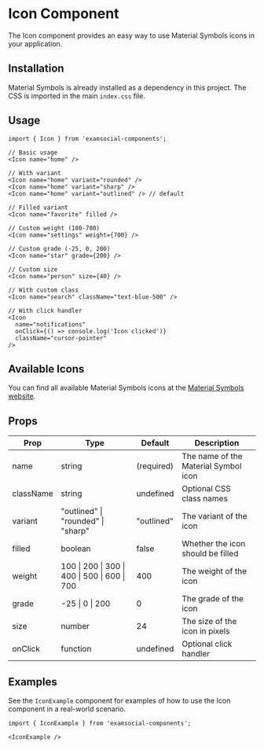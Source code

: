 # Icon Component

The Icon component provides an easy way to use Material Symbols icons in your application.

## Installation

Material Symbols is already installed as a dependency in this project. The CSS is imported in the main `index.css` file.

## Usage

```tsx
import { Icon } from 'examsocial-components';

// Basic usage
<Icon name="home" />

// With variant
<Icon name="home" variant="rounded" />
<Icon name="home" variant="sharp" />
<Icon name="home" variant="outlined" /> // default

// Filled variant
<Icon name="favorite" filled />

// Custom weight (100-700)
<Icon name="settings" weight={700} />

// Custom grade (-25, 0, 200)
<Icon name="star" grade={200} />

// Custom size
<Icon name="person" size={40} />

// With custom class
<Icon name="search" className="text-blue-500" />

// With click handler
<Icon 
  name="notifications" 
  onClick={() => console.log('Icon clicked')} 
  className="cursor-pointer"
/>
```

## Available Icons

You can find all available Material Symbols icons at the [Material Symbols website](https://fonts.google.com/icons?icon.style=Outlined&icon.set=Material+Symbols).

## Props

| Prop      | Type                              | Default     | Description                                |
|-----------|-----------------------------------|-------------|--------------------------------------------|
| name      | string                            | (required)  | The name of the Material Symbol icon       |
| className | string                            | undefined   | Optional CSS class names                   |
| variant   | "outlined" \| "rounded" \| "sharp" | "outlined"  | The variant of the icon                    |
| filled    | boolean                           | false       | Whether the icon should be filled          |
| weight    | 100 \| 200 \| 300 \| 400 \| 500 \| 600 \| 700 | 400 | The weight of the icon                |
| grade     | -25 \| 0 \| 200                   | 0           | The grade of the icon                      |
| size      | number                            | 24          | The size of the icon in pixels             |
| onClick   | function                          | undefined   | Optional click handler                     |

## Examples

See the `IconExample` component for examples of how to use the Icon component in a real-world scenario.

```tsx
import { IconExample } from 'examsocial-components';

<IconExample />
``` 